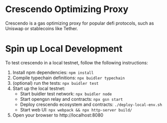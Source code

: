 Crescendo Optimizing Proxy
====

Crescendo is a gas optimizing proxy for popular defi protocols, such as Uniswap or stablecoins like Tether.

# Spin up Local Development

To test crescendo in a local testnet, follow the following instructions:

1. Install npm dependencies: `npm install`
2. Compile typechain definitions: `npx buidler typechain`
3. (optional) run the tests: `npx buidler test`
4. Start up the local testnet:
    * Start buidler test network: `npx buidler node`
    * Start opengsn relay and contracts: `npx gsn start`
    * Deploy crescendo ecosystem and contracts: `./deploy-local-env.sh`
    * Start web UI: `npx webpack && npx http-server build/`
5. Open your browser to http://localhost:8080
